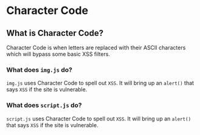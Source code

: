 # Character Code
## What is Character Code?
Character Code is when letters are replaced with their ASCII characters which will bypass some basic XSS filters.
### What does <code>img.js</code> do?
<code>img.js</code> uses Character Code to spell out <code>XSS</code>. It will bring up an <code>alert()</code> that says <code>XSS</code> if the site is vulnerable.
### What does <code>script.js</code> do?
<code>script.js</code> uses Character Code to spell out <code>XSS</code>. It will bring up an <code>alert()</code> that says <code>XSS</code> if the site is vulnerable.
